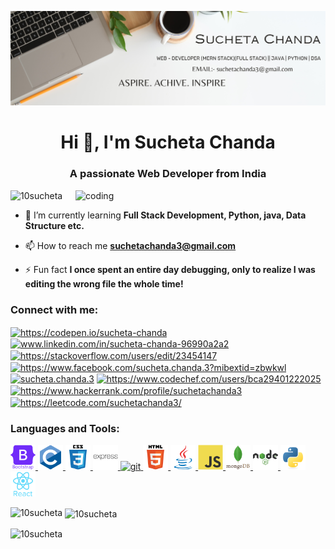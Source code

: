 ![logo](https://github.com/10sucheta/10sucheta/blob/main/White%20Minimalist%20Profile%20LinkedIn%20Banner%20(2).png)

<h1 align="center">Hi 👋, I'm Sucheta Chanda</h1>
<h3 align="center">A passionate Web Developer from India</h3>

<img align="right" alt="coding" width="400" src=https://user-images.githubusercontent.com/55389276/140866485-8fb1c876-9a8f-4d6a-98dc-08c4981eaf70.gif>

<p align="left"> <img src="https://komarev.com/ghpvc/?username=10sucheta&label=Profile%20views&color=0e75b6&style=flat" alt="10sucheta" /> </p>

- 🌱 I’m currently learning **Full Stack Development, Python, java, Data Structure etc.**

- 📫 How to reach me **suchetachanda3@gmail.com**

- ⚡ Fun fact **I once spent an entire day debugging, only to realize I was editing the wrong file the whole time!**

<h3 align="left">Connect with me:</h3>
<p align="left">
<a href="https://codepen.io/sucheta-chanda" target="blank"><img align="center" src="https://raw.githubusercontent.com/rahuldkjain/github-profile-readme-generator/master/src/images/icons/Social/codepen.svg" alt="https://codepen.io/sucheta-chanda" height="30" width="40" /></a>
<a href="https://linkedin.com/in/www.linkedin.com/in/sucheta-chanda-96990a2a2" target="blank"><img align="center" src="https://raw.githubusercontent.com/rahuldkjain/github-profile-readme-generator/master/src/images/icons/Social/linked-in-alt.svg" alt="www.linkedin.com/in/sucheta-chanda-96990a2a2" height="30" width="40" /></a>
<a href="https://stackoverflow.com/users/https://stackoverflow.com/users/edit/23454147" target="blank"><img align="center" src="https://raw.githubusercontent.com/rahuldkjain/github-profile-readme-generator/master/src/images/icons/Social/stack-overflow.svg" alt="https://stackoverflow.com/users/edit/23454147" height="30" width="40" /></a>
<a href="https://fb.com/https://www.facebook.com/sucheta.chanda.3?mibextid=zbwkwl" target="blank"><img align="center" src="https://raw.githubusercontent.com/rahuldkjain/github-profile-readme-generator/master/src/images/icons/Social/facebook.svg" alt="https://www.facebook.com/sucheta.chanda.3?mibextid=zbwkwl" height="30" width="40" /></a>
<a href="https://instagram.com/sucheta.chanda.3" target="blank"><img align="center" src="https://raw.githubusercontent.com/rahuldkjain/github-profile-readme-generator/master/src/images/icons/Social/instagram.svg" alt="sucheta.chanda.3" height="30" width="40" /></a>
<a href="https://www.codechef.com/users/bca29401222025" target="blank"><img align="center" src="https://cdn.jsdelivr.net/npm/simple-icons@3.1.0/icons/codechef.svg" alt="https://www.codechef.com/users/bca29401222025" height="30" width="40" /></a>
<a href="https://www.hackerrank.com/https://www.hackerrank.com/profile/suchetachanda3" target="blank"><img align="center" src="https://raw.githubusercontent.com/rahuldkjain/github-profile-readme-generator/master/src/images/icons/Social/hackerrank.svg" alt="https://www.hackerrank.com/profile/suchetachanda3" height="30" width="40" /></a>
<a href="https://www.leetcode.com/https://leetcode.com/suchetachanda3/" target="blank"><img align="center" src="https://raw.githubusercontent.com/rahuldkjain/github-profile-readme-generator/master/src/images/icons/Social/leet-code.svg" alt="https://leetcode.com/suchetachanda3/" height="30" width="40" /></a>
</p>

<h3 align="left">Languages and Tools:</h3>
<p align="left"> <a href="https://getbootstrap.com" target="_blank" rel="noreferrer"> <img src="https://raw.githubusercontent.com/devicons/devicon/master/icons/bootstrap/bootstrap-plain-wordmark.svg" alt="bootstrap" width="40" height="40"/> </a> <a href="https://www.cprogramming.com/" target="_blank" rel="noreferrer"> <img src="https://raw.githubusercontent.com/devicons/devicon/master/icons/c/c-original.svg" alt="c" width="40" height="40"/> </a> <a href="https://www.w3schools.com/css/" target="_blank" rel="noreferrer"> <img src="https://raw.githubusercontent.com/devicons/devicon/master/icons/css3/css3-original-wordmark.svg" alt="css3" width="40" height="40"/> </a> <a href="https://expressjs.com" target="_blank" rel="noreferrer"> <img src="https://raw.githubusercontent.com/devicons/devicon/master/icons/express/express-original-wordmark.svg" alt="express" width="40" height="40"/> </a> <a href="https://git-scm.com/" target="_blank" rel="noreferrer"> <img src="https://www.vectorlogo.zone/logos/git-scm/git-scm-icon.svg" alt="git" width="40" height="40"/> </a> <a href="https://www.w3.org/html/" target="_blank" rel="noreferrer"> <img src="https://raw.githubusercontent.com/devicons/devicon/master/icons/html5/html5-original-wordmark.svg" alt="html5" width="40" height="40"/> </a> <a href="https://www.java.com" target="_blank" rel="noreferrer"> <img src="https://raw.githubusercontent.com/devicons/devicon/master/icons/java/java-original.svg" alt="java" width="40" height="40"/> </a> <a href="https://developer.mozilla.org/en-US/docs/Web/JavaScript" target="_blank" rel="noreferrer"> <img src="https://raw.githubusercontent.com/devicons/devicon/master/icons/javascript/javascript-original.svg" alt="javascript" width="40" height="40"/> </a> <a href="https://www.mongodb.com/" target="_blank" rel="noreferrer"> <img src="https://raw.githubusercontent.com/devicons/devicon/master/icons/mongodb/mongodb-original-wordmark.svg" alt="mongodb" width="40" height="40"/> </a> <a href="https://nodejs.org" target="_blank" rel="noreferrer"> <img src="https://raw.githubusercontent.com/devicons/devicon/master/icons/nodejs/nodejs-original-wordmark.svg" alt="nodejs" width="40" height="40"/> </a> <a href="https://www.python.org" target="_blank" rel="noreferrer"> <img src="https://raw.githubusercontent.com/devicons/devicon/master/icons/python/python-original.svg" alt="python" width="40" height="40"/> </a> <a href="https://reactjs.org/" target="_blank" rel="noreferrer"> <img src="https://raw.githubusercontent.com/devicons/devicon/master/icons/react/react-original-wordmark.svg" alt="react" width="40" height="40"/> </a> </p>

<p><img align="left" src="https://github-readme-stats.vercel.app/api/top-langs?username=10sucheta&show_icons=true&locale=en&layout=compact" alt="10sucheta" /></p>

<p>&nbsp;<img align="center" src="https://github-readme-stats.vercel.app/api?username=10sucheta&show_icons=true&locale=en" alt="10sucheta" /></p>

<p><img align="center" src="https://github-readme-streak-stats.herokuapp.com/?user=10sucheta&" alt="10sucheta" /></p>
